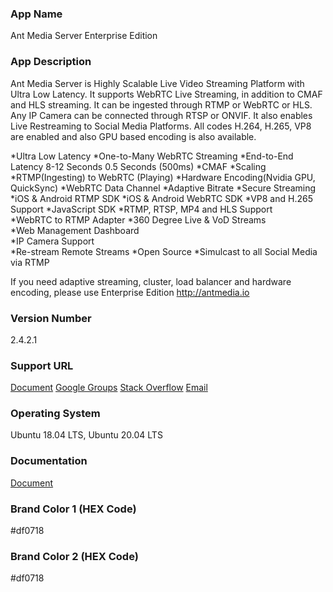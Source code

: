 ### App Name
Ant Media Server Enterprise Edition

### App Description
Ant Media Server is Highly Scalable Live Video Streaming Platform with Ultra Low Latency. It supports WebRTC Live Streaming, in addition to CMAF and HLS streaming. It can be ingested through RTMP or WebRTC or HLS. Any IP Camera can be connected through RTSP or ONVIF. It also enables Live Restreaming to Social Media Platforms. All codes H.264, H.265, VP8 are enabled and also GPU based encoding is also available.

*Ultra Low Latency
*One-to-Many WebRTC Streaming
*End-to-End Latency	8-12 Seconds	0.5 Seconds (500ms)
*CMAF
*Scaling
*RTMP(Ingesting) to WebRTC (Playing)
*Hardware Encoding(Nvidia GPU, QuickSync)
*WebRTC Data Channel
*Adaptive Bitrate
*Secure Streaming
*iOS & Android RTMP SDK	
*iOS & Android WebRTC SDK
*VP8 and H.265 Support
*JavaScript SDK	
*RTMP, RTSP, MP4 and HLS Support	
*WebRTC to RTMP Adapter	
*360 Degree Live & VoD Streams	
*Web Management Dashboard	
*IP Camera Support	
*Re-stream Remote Streams
*Open Source
*Simulcast to all Social Media via RTMP

If you need adaptive streaming, cluster, load balancer and hardware encoding, please use Enterprise Edition http://antmedia.io

### Version Number
2.4.2.1

### Support URL
[Document](https://github.com/ant-media/Ant-Media-Server/wiki)
[Google Groups](https://groups.google.com/g/ant-media-server)
[Stack Overflow](https://stackoverflow.com/questions/tagged/ant-media-server)
[Email](mailto:support@antmedia.io)

### Operating System
Ubuntu 18.04 LTS, Ubuntu 20.04 LTS

### Documentation
[Document](https://github.com/ant-media/Ant-Media-Server/wiki)

### Brand Color 1 (HEX Code)
#df0718

### Brand Color 2 (HEX Code)
#df0718
